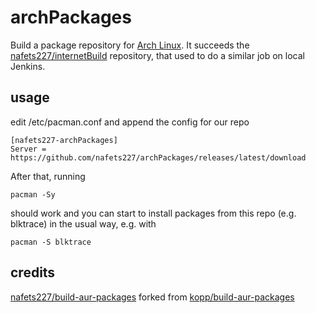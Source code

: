 # archPackages
Build a package repository for [Arch Linux](https://www.archlinux.org).
It succeeds the [nafets227/internetBuild](https://github.com/nafets227/internetBuild)
repository, that used to do a similar job on local Jenkins.

## usage
edit /etc/pacman.conf and append the config for our repo
```
[nafets227-archPackages]
Server = https://github.com/nafets227/archPackages/releases/latest/download
```
After that, running
```
pacman -Sy
```
should work and you can start to install packages from this repo (e.g. blktrace)
in the usual way, e.g. with
```
pacman -S blktrace
```

## credits
[nafets227/build-aur-packages](https://github.com/nafets227/build-aur-packages)
forked from
[kopp/build-aur-packages](https://github.com/kopp/build-aur-packages)
